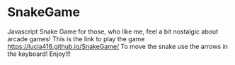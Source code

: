 # SnakeGame

Javascript Snake Game for those, who like me, feel a bit nostalgic about arcade games! 
This is the link to play the game https://lucia416.github.io/SnakeGame/
To move the snake use the arrows in the keyboard!
Enjoy!!!
